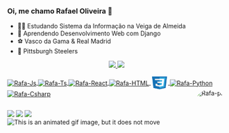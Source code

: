 ### Oi, me chamo Rafael Oliveira 👋

- 👨‍🎓 Estudando Sistema da Informação na Veiga de Almeida
- 🌱 Aprendendo Desenvolvimento Web com Django
- ⚽ Vasco da Gama & Real Madrid 
- 🏈 Pittsburgh Steelers

<div align="center">
  <a href="https://github.com/faeltwister">
  <img height="180em" src="https://github-readme-stats.vercel.app/api?username=faeltwister&show_icons=true&theme=shades-of-purple&include_all_commits=true&count_private=true"/>
  <img height="180em" src="https://github-readme-stats.vercel.app/api/top-langs/?username=faeltwister&layout=compact&langs_count=7&theme=shades-of-purple"/>
</div>
 <div style="display: inline_block"><br>
  <img align="center" alt="Rafa-Js" height="30" width="40" src="https://cdn.jsdelivr.net/gh/devicons/devicon/icons/python/python-original.svg">
  <img align="center" alt="Rafa-Ts" height="30" width="40" src="https://cdn.jsdelivr.net/gh/devicons/devicon/icons/django/django-plain.svg">
  <img align="center" alt="Rafa-React" height="30" width="40" src="https://cdn.jsdelivr.net/gh/devicons/devicon/icons/mysql/mysql-original.svg">
  <img align="center" alt="Rafa-HTML" height="30" width="40" src="https://cdn.jsdelivr.net/gh/devicons/devicon/icons/csharp/csharp-original.svg">
  <img align="center" alt="Rafa-CSS" height="30" width="40" src="https://raw.githubusercontent.com/devicons/devicon/master/icons/css3/css3-original.svg">
  <img align="center" alt="Rafa-Python" height="30" width="40" src="https://cdn.jsdelivr.net/gh/devicons/devicon/icons/html5/html5-original.svg">
  <img align="center" alt="Rafa-Csharp" height="30" width="40" src="https://cdn.jsdelivr.net/gh/devicons/devicon/icons/javascript/javascript-original.svg">
  <img align="right" alt="Rafa-pic" height="150" style="border-radius:50px;" src="https://media.discordapp.net/attachments/978815807343718412/978816034213625876/263035_OPmLVPUY_1.png">
</div> 
  
 ##
 
<div> 
  <a href="https://www.youtube.com/channel/UCiyE-c6lBF2fNv8hcC3BOdA" target="_blank"><img src="https://img.shields.io/badge/YouTube-FF0000?style=for-the-badge&logo=youtube&logoColor=white" target="_blank"></a> 
  <a href = "mailto:faeltwister@gmail.com"><img src="https://img.shields.io/badge/-Gmail-%23333?style=for-the-badge&logo=gmail&logoColor=white" target="_blank"></a>
  <a href="https://www.linkedin.com/in/faeltwister" target="_blank"><img src="https://img.shields.io/badge/-LinkedIn-%230077B5?style=for-the-badge&logo=linkedin&logoColor=white" target="_blank"></a> 
 
</div>
  

  
<div>
  <img src="https://data.whicdn.com/images/185948237/original.gif" alt="This is an animated gif image, but it does not move"/>  
  
</div>
